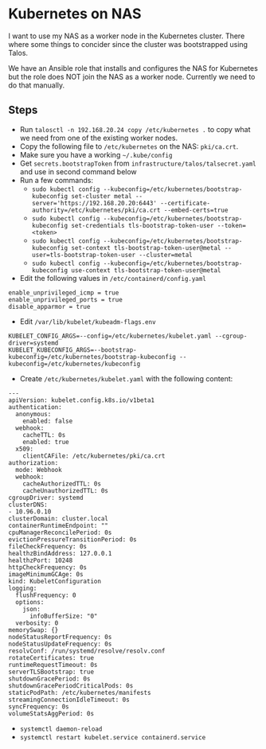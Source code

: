# Kubernetes on NAS

I want to use my NAS as a worker node in the Kubernetes cluster. There where some things to concider since the cluster was bootstrapped using Talos.

We have an Ansible role that installs and configures the NAS for Kubernetes but the role does NOT join the NAS as a worker node. Currently we need to do that manually.

## Steps
- Run `talosctl -n 192.168.20.24 copy /etc/kubernetes .`  to copy what we need from one of the existing worker nodes.
- Copy the following file to `/etc/kubernetes` on the NAS: `pki/ca.crt`.
- Make sure you have a working `~/.kube/config`
- Get `secrets.bootstrapToken` from `infrastructure/talos/talsecret.yaml` and use in second command below
- Run a few commands:
  - `sudo kubectl config --kubeconfig=/etc/kubernetes/bootstrap-kubeconfig set-cluster metal --server='https://192.168.20.20:6443' --certificate-authority=/etc/kubernetes/pki/ca.crt --embed-certs=true`
  - `sudo kubectl config --kubeconfig=/etc/kubernetes/bootstrap-kubeconfig set-credentials tls-bootstrap-token-user --token=<token>`
  - `sudo kubectl config --kubeconfig=/etc/kubernetes/bootstrap-kubeconfig set-context tls-bootstrap-token-user@metal --user=tls-bootstrap-token-user --cluster=metal`
  - `sudo kubectl config --kubeconfig=/etc/kubernetes/bootstrap-kubeconfig use-context tls-bootstrap-token-user@metal`
- Edit the following values in `/etc/containerd/config.yaml`

```
enable_unprivileged_icmp = true
enable_unprivileged_ports = true
disable_apparmor = true
```

- Edit `/var/lib/kubelet/kubeadm-flags.env`
```
KUBELET_CONFIG_ARGS=--config=/etc/kubernetes/kubelet.yaml --cgroup-driver=systemd
KUBELET_KUBECONFIG_ARGS=--bootstrap-kubeconfig=/etc/kubernetes/bootstrap-kubeconfig --kubeconfig=/etc/kubernetes/kubeconfig
```

- Create `/etc/kubernetes/kubelet.yaml` with the following content:

```
---
apiVersion: kubelet.config.k8s.io/v1beta1
authentication:
  anonymous:
    enabled: false
  webhook:
    cacheTTL: 0s
    enabled: true
  x509:
    clientCAFile: /etc/kubernetes/pki/ca.crt
authorization:
  mode: Webhook
  webhook:
    cacheAuthorizedTTL: 0s
    cacheUnauthorizedTTL: 0s
cgroupDriver: systemd
clusterDNS:
- 10.96.0.10
clusterDomain: cluster.local
containerRuntimeEndpoint: ""
cpuManagerReconcilePeriod: 0s
evictionPressureTransitionPeriod: 0s
fileCheckFrequency: 0s
healthzBindAddress: 127.0.0.1
healthzPort: 10248
httpCheckFrequency: 0s
imageMinimumGCAge: 0s
kind: KubeletConfiguration
logging:
  flushFrequency: 0
  options:
    json:
      infoBufferSize: "0"
  verbosity: 0
memorySwap: {}
nodeStatusReportFrequency: 0s
nodeStatusUpdateFrequency: 0s
resolvConf: /run/systemd/resolve/resolv.conf
rotateCertificates: true
runtimeRequestTimeout: 0s
serverTLSBootstrap: true
shutdownGracePeriod: 0s
shutdownGracePeriodCriticalPods: 0s
staticPodPath: /etc/kubernetes/manifests
streamingConnectionIdleTimeout: 0s
syncFrequency: 0s
volumeStatsAggPeriod: 0s
```

- `systemctl daemon-reload`
- `systemctl restart kubelet.service containerd.service`
